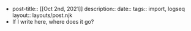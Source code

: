 -
  post-title:: [[Oct 2nd, 2021]]
  description:: 
  date:: 
  tags:: import, logseq
  layout:: layouts/post.njk
- If I write here, where does it go?